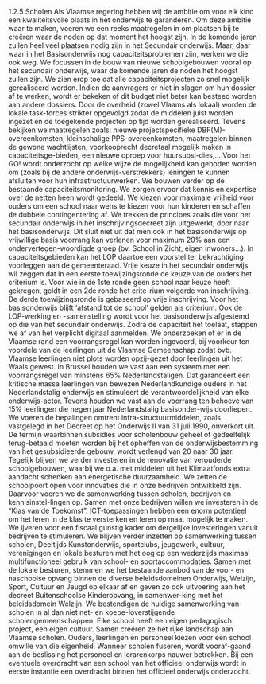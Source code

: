 1.2.5 Scholen Als Vlaamse regering hebben wij de ambitie om voor elk kind een kwaliteitsvolle plaats in het onderwijs te garanderen. Om deze ambitie waar te maken, voeren we een reeks maatregelen in om plaatsen bij te creëren waar de noden op dat moment het hoogst zijn. In de komende jaren zullen heel veel plaatsen nodig zijn in het Secundair onderwijs. Maar, daar waar in het Basisonderwijs nog capaciteitsproblemen zijn, werken we die ook weg. We focussen in de bouw van nieuwe schoolgebouwen vooral op het secundair onderwijs, waar de komende jaren de noden het hoogst zullen zijn. We zien erop toe dat alle capaciteitsprojecten zo snel mogelijk gerealiseerd worden. Indien de aanvragers er niet in slagen om hun dossier af te werken, wordt er bekeken of dit budget niet beter kan besteed worden aan andere dossiers. Door de overheid (zowel Vlaams als lokaal) worden de lokale task-forces strikter opgevolgd zodat de middelen juist worden ingezet en de toegekende projecten op tijd worden gerealiseerd. Tevens bekijken we maatregelen zoals: nieuwe projectspecifieke DBF(M)-overeenkomsten, kleinschalige PPS-overeenkomsten, maatregelen binnen de gewone wachtlijsten, voorkooprecht decretaal mogelijk maken in capaciteitsge-bieden, een nieuwe oproep voor huursubsi-dies,… Voor het GO! wordt onderzocht op welke wijze de mogelijkheid kan geboden worden om (zoals bij de andere onderwijs-verstrekkers) leningen te kunnen afsluiten voor hun infrastructuurwerken. We bouwen verder op de bestaande capaciteitsmonitoring. We zorgen ervoor dat kennis en expertise over de netten heen wordt gedeeld. We kiezen voor maximale vrijheid voor ouders om een school naar wens te kiezen voor hun kinderen en schaffen de dubbele contingentering af. We trekken de principes zoals die voor het secundair onderwijs in het inschrijvingsdecreet zijn uitgewerkt, door naar het basisonderwijs. Dit sluit niet uit dat men ook in het basisonderwijs op vrijwillige basis voorrang kan verlenen voor maximum 20% aan een ondervertegen-woordigde groep (bv. School in Zicht, eigen inwoners…). In capaciteitsgebieden kan het LOP daartoe een voorstel ter bekrachtiging voorleggen aan de gemeenteraad. Vrije keuze in het secundair onderwijs wil zeggen dat in een eerste toewijzingsronde de keuze van de ouders het criterium is. Voor wie in de 1ste ronde geen school naar keuze heeft gekregen, geldt in een 2de ronde het crite-rium volgorde van inschrijving. De derde toewijzingsronde is gebaseerd op vrije inschrijving. Voor het basisonderwijs blijft ‘afstand tot de school’ gelden als criterium. Ook de LOP-werking en -samenstelling wordt voor het basisonderwijs afgestemd op die van het secundair onderwijs. Zodra de capaciteit het toelaat, stappen we af van het verplicht digitaal aanmelden. We onderzoeken of er in de Vlaamse rand een voorrangsregel kan worden ingevoerd, bij voorkeur ten voordele van de leerlingen uit de Vlaamse Gemeenschap zodat bvb. Vlaamse leerlingen niet plots worden opzij-gezet door leerlingen uit het Waals gewest. In Brussel houden we vast aan een systeem met een voorrangsregel van minstens 65% Nederlandstaligen. Dat garandeert een kritische massa leerlingen van bewezen Nederlandkundige ouders in het Nederlandstalig onderwijs en stimuleert de verantwoordelijkheid van elke onderwijs-actor. Tevens houden we vast aan de voorrang ten behoeve van 15% leerlingen die negen jaar Nederlandstalig basisonder-wijs doorliepen. We voeren de bepalingen omtrent infra-structuurmiddelen, zoals vastgelegd in het Decreet op het Onderwijs II van 31 juli 1990, onverkort uit. De termijn waarbinnen subsidies voor scholenbouw geheel of gedeeltelijk terug-betaald moeten worden bij het opheffen van de onderwijsbestemming van het gesubsidieerde gebouw, wordt verlengd van 20 naar 30 jaar. Tegelijk blijven we verder investeren in de renovatie van verouderde schoolgebouwen, waarbij we o.a. met middelen uit het Klimaatfonds extra aandacht schenken aan energetische duurzaamheid. We zetten de schoolpoort open voor innovaties die in onze bedrijven ontwikkeld zijn. Daarvoor voeren we de samenwerking tussen scholen, bedrijven en kennisinstel-lingen op. Samen met onze bedrijven willen we investeren in de “Klas van de Toekomst”. ICT-toepassingen hebben een enorm potentieel om het leren in de klas te versterken en leren op maat mogelijk te maken. We ijveren voor een fiscaal gunstig kader om dergelijke investeringen vanuit bedrijven te stimuleren. We blijven verder inzetten op samenwerking tussen scholen, Deeltijds Kunstonderwijs, sportclubs, jeugdwerk, cultuur, verenigingen en lokale besturen met het oog op een wederzijds maximaal multifunctioneel gebruik van school- en sportaccommodaties. Samen met de lokale besturen, stemmen we het bestaande aanbod van de voor- en naschoolse opvang binnen de diverse beleidsdomeinen Onderwijs, Welzijn, Sport, Cultuur en Jeugd op elkaar af en geven zo ook uitvoering aan het decreet Buitenschoolse Kinderopvang, in samenwer-king met het beleidsdomein Welzijn. We bestendigen de huidige samenwerking van scholen in al dan niet net- en koepe-loverstijgende scholengemeenschappen. Elke school heeft een eigen pedagogisch project, een eigen cultuur. Samen creëren ze het rijke landschap aan Vlaamse scholen. Ouders, leerlingen en personeel kiezen voor een school omwille van die eigenheid. Wanneer scholen fuseren, wordt vooraf-gaand aan de beslissing het personeel en lerarenkorps nauwer betrokken. Bij een eventuele overdracht van een school van het officieel onderwijs wordt in eerste instantie een overdracht binnen het officieel onderwijs onderzocht. 